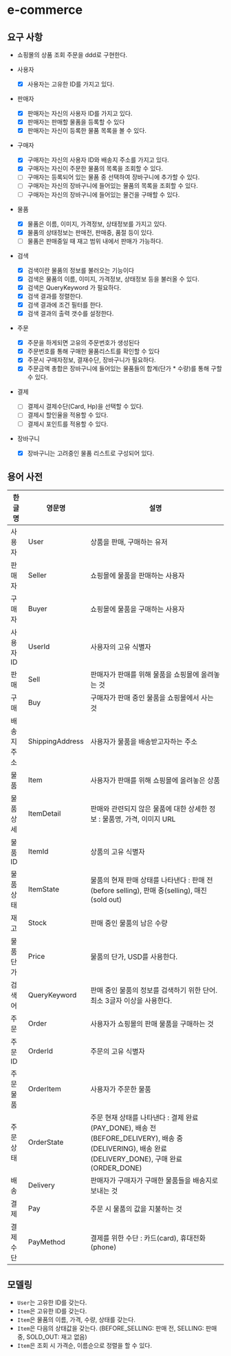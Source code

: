 # e-commerce

## 요구 사항
- 쇼핑몰의 상품 조회 주문을 ddd로 구현한다.

- 사용자
    - [X]  사용자는 고유한 ID를 가지고 있다.

- 판매자
    - [X]  판매자는 자신의 사용자 ID를 가지고 있다. 
    - [X]  판매자는 판매할 물품을 등록할 수 있다
    - [X]  판매자는 자신이 등록한 물품 목록을 볼 수 있다.

- 구매자
    - [X]  구매자는 자신의 사용자 ID와 배송지 주소를 가지고 있다. 
    - [X]  구매자는 자신이 주문한 물품의 목록을 조회할 수 있다.
    - [ ]  구매자는 등록되어 있는 물품 중 선택하여 장바구니에 추가할 수 있다.
    - [ ]  구매자는 자신의 장바구니에 들어있는 물품의 목록을 조회할 수 있다.    
    - [ ]  구매자는 자신의 장바구니에 들어있는 물건을 구매할 수 있다.
    
- 물품
    - [X]  물품은 이름, 이미지, 가격정보, 상태정보를 가지고 있다. 
    - [X]  물품의 상태정보는 판매전, 판매중, 품절 등이 있다.
    - [ ]  물품은 판매중일 때 재고 범위 내에서 판매가 가능하다.
      
- 검색
    - [X]  검색이란 물품의 정보를 불러오는 기능이다
    - [X]  검색은 물품의 이름, 이미지, 가격정보, 상태정보 등을 불러올 수 있다.
    - [X]  검색은 QueryKeyword 가 필요하다.
    - [X]  검색 결과를 정렬한다.
    - [X]  검색 결과에 조건 필터를 한다.
    - [X]  검색 결과의 출력 갯수를 설정한다.
    
- 주문
    - [X] 주문을 하게되면 고유의 주문번호가 생성된다
    - [X] 주문번호를 통해 구매한 물품리스트를 확인할 수 있다
    - [X] 주문시 구매자정보, 결재수단, 장바구니가 필요하다.
    - [X] 주문금액 총합은 장바구니에 들어있는 물품들의 합계(단가 * 수량)를 통해 구할 수 있다. 

- 결제
    - [ ] 결제시 결제수단(Card, Hp)을 선택할 수 있다.
    - [ ] 결제시 할인율을 적용할 수 있다.
    - [ ] 결제시 포인트를 적용할 수 있다.

- 장바구니
    - [X] 장바구니는 고려중인 물품 리스트로 구성되어 있다.

## 용어 사전

| 한글명 | 영문명 | 설명  |
| --- | --- | --- |
| 사용자 | User | 상품을 판매, 구매하는 유저 |
| 판매자 | Seller | 쇼핑몰에 물품을 판매하는 사용자 |
| 구매자 | Buyer | 쇼핑몰에 물품을 구매하는 사용자 |
| 사용자 ID | UserId | 사용자의 고유 식별자 |
| 판매 | Sell | 판매자가 판매를 위해 물품을 쇼핑몰에 올려놓는 것 |
| 구매 | Buy | 구매자가 판매 중인 물품을 쇼핑몰에서 사는 것 |
| 배송지 주소 | ShippingAddress | 사용자가 물품을 배송받고자하는 주소 |
| 물품 | Item | 사용자가 판매를 위해 쇼핑몰에 올려놓은 상품 |
| 물품 상세 | ItemDetail | 판매와 관련되지 않은 물품에 대한 상세한 정보 : 물품명, 가격, 이미지 URL |
| 물품 ID | ItemId | 상품의 고유 식별자 |
| 물품 상태 | ItemState | 물품의 현재 판매 상태를 나타낸다 : 판매 전(before selling), 판매 중(selling), 매진(sold out) |
| 재고 | Stock | 판매 중인 물품의 남은 수량 |
| 물품 단가 | Price | 물품의 단가, USD를 사용한다. |
| 검색어 | QueryKeyword | 판매 중인 물품의 정보를 검색하기 위한 단어. 최소 3글자 이상을 사용한다. |
| 주문 | Order | 사용자가 쇼핑몰의 판매 물품을 구매하는 것 |
| 주문 ID | OrderId | 주문의 고유 식별자 |
| 주문 물품 | OrderItem | 사용자가 주문한 물품 |
| 주문 상태 | OrderState | 주문 현재 상태를 나타낸다 : 결제 완료(PAY_DONE), 배송 전(BEFORE_DELIVERY), 배송 중(DELIVERING), 배송 완료(DELIVERY_DONE), 구매 완료(ORDER_DONE) |
| 배송 | Delivery | 판매자가 구매자가 구매한 물품들을 배송지로 보내는 것 |
| 결제 | Pay | 주문 시 물품의 값을 지불하는 것 |
| 결제 수단 | PayMethod | 결제를 위한 수단 : 카드(card), 휴대전화(phone) |


## 모델링
- `User`는 고유한 ID를 갖는다.
- `Item`은 고유한 ID를 갖는다.
- `Item`은 물품의 이름, 가격, 수량, 상태를 갖는다.
- `Item`은 다음의 상태값을 갖는다. (BEFORE_SELLING: 판매 전, SELLING: 판매 중, SOLD_OUT: 재고 없음)
- `Item`은 조회 시 가격순, 이름순으로 정렬을 할 수 있다.
